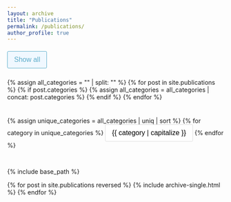 ```yaml
---
layout: archive
title: "Publications"
permalink: /publications/
author_profile: true
---
```


<div class="filter-buttons">
  <button class="filter-btn active" data-filter="all">Show all</button>
  
  {% assign all_categories = "" | split: "" %}
  {% for post in site.publications %}
    {% if post.categories %}
      {% assign all_categories = all_categories | concat: post.categories %}
    {% endif %}
  {% endfor %}
  
  {% assign unique_categories = all_categories | uniq | sort %}
  {% for category in unique_categories %}
    <button class="filter-btn" data-filter="{{ category }}">{{ category | capitalize }}</button>
  {% endfor %}
</div>

<style>
  .filter-buttons {
    display: flex;
    flex-wrap: wrap;
    gap: 10px;
    margin: 20px 0 30px 0;
  }

  .filter-btn {
    padding: 10px 15px;
    background-color: white;
    border: 1px solid #ddd;
    border-radius: 3px;
    cursor: pointer;
    font-size: 16px;
    transition: all 0.3s ease;
    min-width: 80px;
    text-align: center;
  }

  .filter-btn:hover {
    background-color: #f5f5f5;
  }

  .filter-btn.active {
    background-color: #f0f8ff !important;
    color: #5aabca !important; 
    border-color: #5aabca !important;
  }
</style>

<script src="{{ site.baseurl }}/assets/js/filter.js"></script>

{% include base_path %}

{% for post in site.publications reversed %}
  {% include archive-single.html %}
{% endfor %}